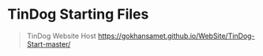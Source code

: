 # TinDog Starting Files
> TinDog Website Host
> https://gokhansamet.github.io/WebSite/TinDog-Start-master/
